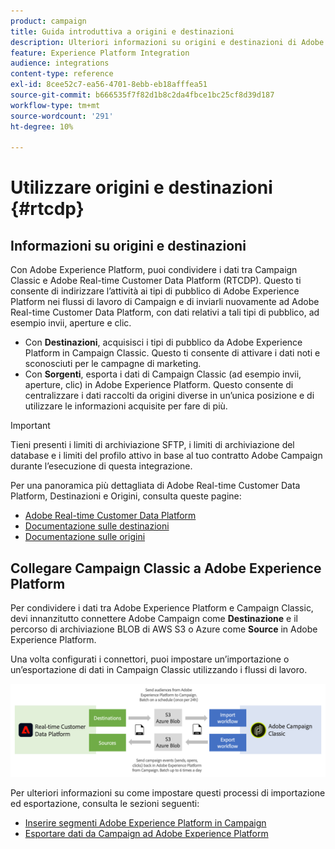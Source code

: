 ```yaml
---
product: campaign
title: Guida introduttiva a origini e destinazioni
description: Ulteriori informazioni su origini e destinazioni di Adobe Experience Platform
feature: Experience Platform Integration
audience: integrations
content-type: reference
exl-id: 8cee52c7-ea56-4701-8ebb-eb18afffea51
source-git-commit: b666535f7f82d1b8c2da4fbce1bc25cf8d39d187
workflow-type: tm+mt
source-wordcount: '291'
ht-degree: 10%

---
```


# Utilizzare origini e destinazioni {#rtcdp}



## Informazioni su origini e destinazioni

Con Adobe Experience Platform, puoi condividere i dati tra Campaign Classic e Adobe Real-time Customer Data Platform (RTCDP). Questo ti consente di indirizzare l’attività ai tipi di pubblico di Adobe Experience Platform nei flussi di lavoro di Campaign e di inviarli nuovamente ad Adobe Real-time Customer Data Platform, con dati relativi a tali tipi di pubblico, ad esempio invii, aperture e clic.

* Con **Destinazioni**, acquisisci i tipi di pubblico da Adobe Experience Platform in Campaign Classic. Questo ti consente di attivare i dati noti e sconosciuti per le campagne di marketing.
* Con **Sorgenti**, esporta i dati di Campaign Classic (ad esempio invii, aperture, clic) in Adobe Experience Platform. Questo consente di centralizzare i dati raccolti da origini diverse in un’unica posizione e di utilizzare le informazioni acquisite per fare di più.

>[!IMPORTANT]
>
>Tieni presenti i limiti di archiviazione SFTP, i limiti di archiviazione del database e i limiti del profilo attivo in base al tuo contratto Adobe Campaign durante l’esecuzione di questa integrazione.

Per una panoramica più dettagliata di Adobe Real-time Customer Data Platform, Destinazioni e Origini, consulta queste pagine:

* [Adobe Real-time Customer Data Platform](https://experienceleague.adobe.com/docs/experience-platform/rtcdp/overview.html?lang=it)
* [Documentazione sulle destinazioni](https://experienceleague.adobe.com/docs/experience-platform/destinations/home.html?lang=it)
* [Documentazione sulle origini](https://experienceleague.adobe.com/docs/experience-platform/sources/home.html?lang=it)

## Collegare Campaign Classic a Adobe Experience Platform

Per condividere i dati tra Adobe Experience Platform e Campaign Classic, devi innanzitutto connettere Adobe Campaign come **Destinazione** e il percorso di archiviazione BLOB di AWS S3 o Azure come **Source** in Adobe Experience Platform.

Una volta configurati i connettori, puoi impostare un’importazione o un’esportazione di dati in Campaign Classic utilizzando i flussi di lavoro.

![](assets/rtcdp-schema.png)

Per ulteriori informazioni su come impostare questi processi di importazione ed esportazione, consulta le sezioni seguenti:

* [Inserire segmenti Adobe Experience Platform in Campaign](../../integrations/using/ingest-aep-data.md)
* [Esportare dati da Campaign ad Adobe Experience Platform](../../integrations/using/export-campaign-data.md)
